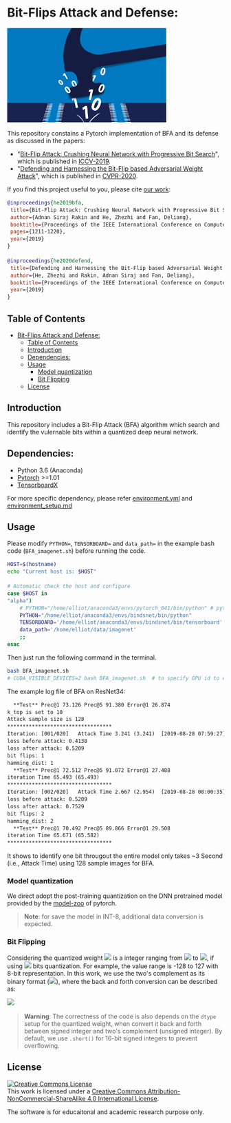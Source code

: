   
#  Bit-Flips Attack and Defense:
  
  
  
![BFA](assets/BFA.jpg?raw=true "Bit Flip Attack")
  
This repository constains a Pytorch implementation of BFA and its defense as discussed in the papers:
  
* "[Bit-Flip Attack: Crushing Neural Network with Progressive Bit Search](http://openaccess.thecvf.com/content_ICCV_2019/papers/Rakin_Bit-Flip_Attack_Crushing_Neural_Network_With_Progressive_Bit_Search_ICCV_2019_paper.pdf )", which is published in [ICCV-2019](http://iccv2019.thecvf.com/ ).
*  "[Defending and Harnessing the Bit-Flip based Adversarial Weight Attack]( )", which is published in [CVPR-2020](http://cvpr2020.thecvf.com/ ).
  
If you find this project useful to you, please cite [our work](http://openaccess.thecvf.com/content_ICCV_2019/papers/Rakin_Bit-Flip_Attack_Crushing_Neural_Network_With_Progressive_Bit_Search_ICCV_2019_paper.pdf ):
  
```bibtex
@inproceedings{he2019bfa,
 title={Bit-Flip Attack: Crushing Neural Network with Progressive Bit Search},
 author={Adnan Siraj Rakin and He, Zhezhi and Fan, Deliang},
 booktitle={Proceedings of the IEEE International Conference on Computer Vision (ICCV)},
 pages={1211-1220},
 year={2019}
}
  
@inproceedings{he2020defend,
 title={Defending and Harnessing the Bit-Flip based Adversarial Weight Attack},
 author={He, Zhezhi and Rakin, Adnan Siraj and Fan, Deliang},
 booktitle={Proceedings of the IEEE International Conference on Computer Vision (CVPR)},
 year={2019}
}
```
  
##  Table of Contents
  
  
- [Bit-Flips Attack and Defense:](#bit-flips-attack-and-defense )
  - [Table of Contents](#table-of-contents )
  - [Introduction](#introduction )
  - [Dependencies:](#dependencies )
  - [Usage](#usage )
    - [Model quantization](#model-quantization )
    - [Bit Flipping](#bit-flipping )
  - [License](#license )
  
##  Introduction
  
  
This repository includes a Bit-Flip Attack (BFA) algorithm which search and identify the vulernable bits within a quantized deep neural network.
  
##  Dependencies:
  
  
* Python 3.6 (Anaconda)
* [Pytorch](https://pytorch.org/ ) >=1.01
* [TensorboardX](https://github.com/lanpa/tensorboardX ) 
  
For more specific dependency, please refer [environment.yml](./environment.yml ) and [environment_setup.md](./docs/environment_setup.md )
  
##  Usage
  
  
  
  
Please modify `PYTHON=`, `TENSORBOARD=` and `data_path=` in the example bash code (`BFA_imagenet.sh`) before running the code.
  
```bash
HOST=$(hostname)
echo "Current host is: $HOST"
  
# Automatic check the host and configure
case $HOST in
"alpha")
    # PYTHON="/home/elliot/anaconda3/envs/pytorch_041/bin/python" # python environment
    PYTHON="/home/elliot/anaconda3/envs/bindsnet/bin/python"
    TENSORBOARD='/home/elliot/anaconda3/envs/bindsnet/bin/tensorboard'
    data_path='/home/elliot/data/imagenet'
    ;;
esac
```
  
Then just run the following command in the terminal.
```bash
bash BFA_imagenet.sh
# CUDA_VISIBLE_DEVICES=2 bash BFA_imagenet.sh  # to specify GPU id to ex. 2
```
  
The example log file of BFA on ResNet34:
```txt
  **Test** Prec@1 73.126 Prec@5 91.380 Error@1 26.874
k_top is set to 10
Attack sample size is 128
**********************************
Iteration: [001/020]   Attack Time 3.241 (3.241)  [2019-08-28 07:59:27]
loss before attack: 0.4138
loss after attack: 0.5209
bit flips: 1
hamming_dist: 1
  **Test** Prec@1 72.512 Prec@5 91.072 Error@1 27.488
iteration Time 65.493 (65.493)
**********************************
Iteration: [002/020]   Attack Time 2.667 (2.954)  [2019-08-28 08:00:35]
loss before attack: 0.5209
loss after attack: 0.7529
bit flips: 2
hamming_dist: 2
  **Test** Prec@1 70.492 Prec@5 89.866 Error@1 29.508
iteration Time 65.671 (65.582)
**********************************
```
It shows to identify one bit througout the entire model only takes ~3 Second (i.e., Attack Time) using 128 sample images for BFA. 
  
  
###  Model quantization
  
  
We direct adopt the post-training quantization on the DNN pretrained model provided by the [model-zoo](https://pytorch.org/docs/stable/torchvision/models.html ) of pytorch. 
  
> __Note__: for save the model in INT-8, additional data conversion is expected.
  
  
  
  
###  Bit Flipping
  
  
Considering the quantized weight <img src="https://latex.codecogs.com/gif.latex?w"/> is a integer ranging from <img src="https://latex.codecogs.com/gif.latex?-(2^{N-1})"/> to <img src="https://latex.codecogs.com/gif.latex?(2^{N-1}-1)"/>, if using <img src="https://latex.codecogs.com/gif.latex?N"/> bits quantization. For example, the value range is -128 to 127 with 8-bit representation. In this work, we use the two's complement as its binary format (<img src="https://latex.codecogs.com/gif.latex?b_{N-1},b_{N-2},...,b_0"/>), where the back and forth conversion can be described as:
  
<img src="https://latex.codecogs.com/gif.latex?W_b%20=%20-127%20+%202^7&#x5C;cdot%20B_7%20+%202^6%20&#x5C;cdot%20B_6%20+%20&#x5C;cdots&#x5C;cdots&#x5C;cdots%202^1&#x5C;cdot%20B_1%20+%202^0&#x5C;cdot%20B_0"/>
  
  
> __Warning__: The correctness of the code is also depends on the ```dtype``` setup for the quantized weight, when convert it back and forth between signed integer and two's complement (unsigned integer). By default, we use ```.short()``` for 16-bit signed integers to prevent overflowing.
  
  
##  License
  
<a rel="license" href="http://creativecommons.org/licenses/by-nc-sa/4.0/"><img alt="Creative Commons License" style="border-width:0" src="https://i.creativecommons.org/l/by-nc-sa/4.0/88x31.png" /></a><br />This work is licensed under a <a rel="license" href="http://creativecommons.org/licenses/by-nc-sa/4.0/">Creative Commons Attribution-NonCommercial-ShareAlike 4.0 International License</a>.
  
The software is for educaitonal and academic research purpose only.
  